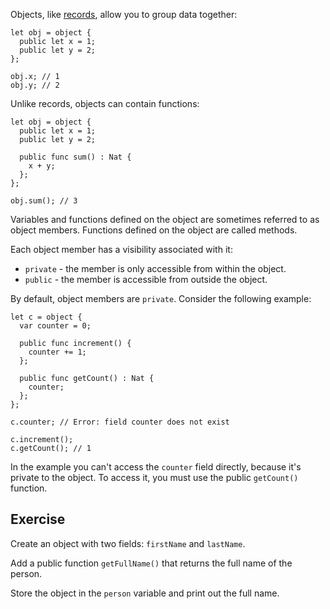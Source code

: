 Objects, like [records](../records), allow you to group data together:

```motoko
let obj = object {
  public let x = 1;
  public let y = 2;
};

obj.x; // 1
obj.y; // 2
```

Unlike records, objects can contain functions:

```motoko
let obj = object {
  public let x = 1;
  public let y = 2;

  public func sum() : Nat {
    x + y;
  };
};

obj.sum(); // 3
```

Variables and functions defined on the object are sometimes referred to as object members. Functions
defined on the object are called methods.

Each object member has a visibility associated with it:

- `private` - the member is only accessible from within the object.
- `public` - the member is accessible from outside the object.

By default, object members are `private`. Consider the following example:

```motoko
let c = object {
  var counter = 0;

  public func increment() {
    counter += 1;
  };

  public func getCount() : Nat {
    counter;
  };
};

c.counter; // Error: field counter does not exist

c.increment();
c.getCount(); // 1
```

In the example you can't access the `counter` field directly, because it's private to the object. To
access it, you must use the public `getCount()` function.

## Exercise

Create an object with two fields: `firstName` and `lastName`.

Add a public function `getFullName()` that returns the full name of the person.

Store the object in the `person` variable and print out the full name.

